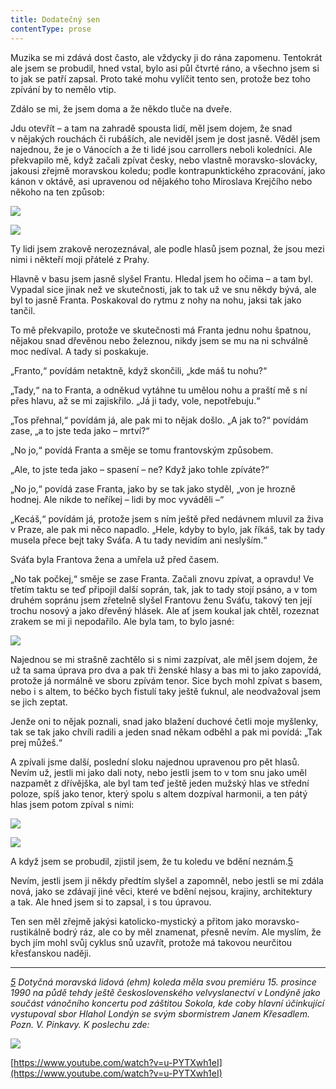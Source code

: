 ```yaml
---
title: Dodatečný sen
contentType: prose
---
```


Muzika se mi zdává dost často, ale vždycky ji do rána zapomenu. Tentokrát ale jsem se probudil, hned vstal, bylo asi půl čtvrté ráno, a všechno jsem si to jak se patří zapsal. Proto také mohu vylíčit tento sen, protože bez toho zpívání by to nemělo vtip.

Zdálo se mi, že jsem doma a že někdo tluče na dveře.

Jdu otevřít – a tam na zahradě spousta lidí, měl jsem dojem, že snad v nějakých rouchách či rubáších, ale neviděl jsem je dost jasně. Věděl jsem najednou, že je o Vánocích a že ti lidé jsou carrollers neboli koledníci. Ale překvapilo mě, když začali zpívat česky, nebo vlastně moravsko-slovácky, jakousi zřejmě moravskou koledu; podle kontrapunktického zpracování, jako kánon v oktá­vě, asi upravenou od nějakého toho Miroslava Krejčího nebo někoho na ten způsob:

![](../Images/001.jpg)

![](../Images/002.jpg)

Ty lidi jsem zrakově nerozeznával, ale podle hlasů jsem poznal, že jsou mezi nimi i někteří moji přátelé z Prahy.

Hlavně v basu jsem jasně slyšel Frantu. Hledal jsem ho očima – a tam byl. Vypadal sice jinak než ve skutečnosti, jak to tak už ve snu někdy bývá, ale byl to jasně Franta. Poskakoval do rytmu z nohy na nohu, jaksi tak jako tančil.

To mě překvapilo, protože ve skutečnosti má Franta jednu nohu špatnou, nějakou snad dřevěnou nebo železnou, nikdy jsem se mu na ni schválně moc nedíval. A tady si poskakuje.

„Franto,“ povídám netaktně, když skončili, „kde máš tu nohu?“

„Tady,“ na to Franta, a odněkud vytáhne tu umělou nohu a praští mě s ní přes hlavu, až se mi zajiskřilo. „Já ji tady, vole, nepotře­buju.“

„Tos přehnal,“ povídám já, ale pak mi to nějak došlo. „A jak to?“ povídám zase, „a to jste teda jako – mrtví?“

„No jo,“ povídá Franta a směje se tomu frantovským způsobem.

„Ale, to jste teda jako – spasení – ne? Když jako tohle zpíváte?“

„No jo,“ povídá zase Franta, jako by se tak jako styděl, „von je hrozně hodnej. Ale nikde to neříkej – lidi by moc vyváděli –“

„Kecáš,“ povídám já, protože jsem s ním ještě před ne­dávnem mluvil za živa v Praze, ale pak mi něco napadlo. „Hele, kdyby to bylo, jak říkáš, tak by tady musela přece bejt taky Sváťa. A tu tady nevidím ani neslyším.“

Sváťa byla Frantova žena a umřela už před časem.

„No tak počkej,“ směje se zase Franta. Začali znovu zpívat, a opravdu! Ve třetím taktu se teď připojil další soprán, tak, jak to tady stojí psáno, a v tom druhém sopránu jsem zřetelně slyšel Frantovu ženu Sváťu, takový ten její trochu nosový a jako dřevěný hlásek. Ale ať jsem koukal jak chtěl, rozeznat zrakem se mi ji nepodařilo. Ale byla tam, to bylo jasné:

![](../Images/003.jpg)

Najednou se mi strašně zachtělo si s nimi zazpívat, ale měl jsem dojem, že už ta sama úprava pro dva a pak tři ženské hlasy a bas mi to jako zapovídá, protože já normálně ve sboru zpívám tenor. Sice bych mohl zpívat s basem, nebo i s altem, to béčko bych fistulí taky ještě ťuknul, ale neodvažoval jsem se jich zeptat.

Jenže oni to nějak poznali, snad jako blažení duchové četli moje myšlenky, tak se tak jako chvíli radili a jeden snad někam odběhl a pak mi povídá: „Tak prej můžeš.“

A zpívali jsme další, poslední sloku najednou upravenou pro pět hlasů. Nevím už, jestli mi jako dali noty, nebo jestli jsem to v tom snu jako uměl nazpamět z dřívějška, ale byl tam teď ještě jeden mužský hlas ve střední poloze, spíš jako tenor, který spolu s altem dozpíval harmonii, a ten pátý hlas jsem potom zpíval s nimi:

![](../Images/004.jpg)

![](../Images/005.jpg)

A když jsem se probudil, zjistil jsem, že tu koledu ve bdění neznám.[5](./resources/undefined)

Nevím, jestli jsem ji někdy předtím slyšel a zapomněl, nebo jestli se mi zdála nová, jako se zdávají jiné věci, které ve bdění nejsou, krajiny, architektury a tak. Ale hned jsem si to zapsal, i s tou úpravou.

Ten sen měl zřejmě jakýsi katolicko-mystický a přitom jako moravsko-rustikálně bodrý ráz, ale co by měl zna­menat, přesně nevím. Ale myslím, že bych jím mohl svůj cyklus snů uzavřít, protože má takovou neurčitou křesťanskou naději.

* * *

_[5](./resources/undefined) Dotyčná moravská lidová (ehm) koleda měla svou premiéru 15. prosince 1990 na půdě tehdy ještě československého vel­vyslanectví v Londýně jako součást vánočního koncertu pod zá­štitou Sokola, kde coby hlavní účinkující vystupoval sbor Hlahol Londýn se svým sbormistrem Janem Křesadlem. _Pozn. V. Pinkavy._ K poslechu zde:_

_![](../Images/qr.jpg)_

[https://www.youtube.com/watch?v=u-PYTXwh1eI](https://www.youtube.com/watch?v=u-PYTXwh1eI)

